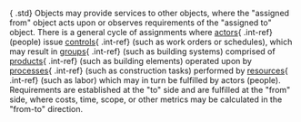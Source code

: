 { .std}
Objects may provide services to other objects, where the "assigned from" object acts upon or observes requirements of the "assigned to" object. There is a general cycle of assignments where [actors](../chapter-3.htm#actor){ .int-ref} (people) issue [controls](../chapter-3.htm#control){ .int-ref} (such as work orders or schedules), which may result in [groups](../chapter-3.htm#group){ .int-ref} (such as building systems) comprised of [products](../chapter-3.htm#product){ .int-ref} (such as building elements) operated upon by [processes](../chapter-3.htm#process){ .int-ref} (such as construction tasks) performed by [resources](../chapter-3.htm#resource){ .int-ref} (such as labor) which may in turn be fulfilled by actors (people). Requirements are established at the "to" side and are fulfilled at the "from" side, where costs, time, scope, or other metrics may be calculated in the "from-to" direction.